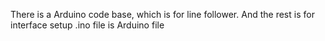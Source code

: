 There is a Arduino code base, which is for line follower. And the rest is for interface setup
.ino file is Arduino file
